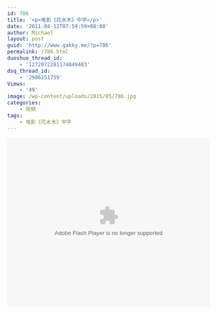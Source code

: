 ```yaml
---
id: 786
title: '<p>电影《花水木》中字</p>'
date: '2011-04-12T07:59:59+08:00'
author: Michael
layout: post
guid: 'http://www.gakky.me/?p=786'
permalink: /786.html
duoshuo_thread_id:
    - '1272072281174049483'
dsq_thread_id:
    - '2986151759'
Views:
    - '49'
image: /wp-content/uploads/2015/05/786.jpg
categories:
    - 视频
tags:
    - 电影《花水木》中字
---
```


<object height="394" width="473"><param name="allowscriptaccess" value="sameDomain"></param><param name="wmode" value="transparent"></param><param name="movie" value="http://player.youku.com/player.php/sid/XMjQ5NTc0MDk2/v.swf"></param><param name="allowfullscreen" value="true"></param><embed allowfullscreen="true" allowscriptaccess="sameDomain" height="394" src="http://player.youku.com/player.php/sid/XMjQ5NTc0MDk2/v.swf" type="application/x-shockwave-flash" width="473" wmode="transparent"></embed></object>
